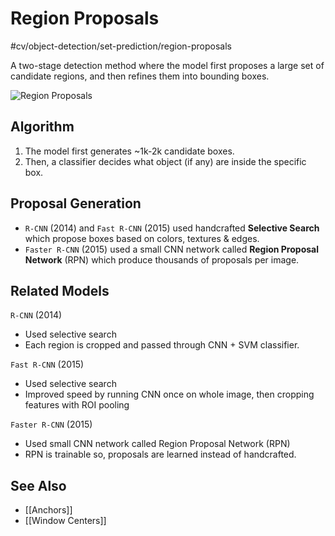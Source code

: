 # Region Proposals
#cv/object-detection/set-prediction/region-proposals 

A two-stage detection method where the model first proposes a large set of candidate regions, and then refines them into bounding boxes.

![Region Proposals](https://b2633864.smushcdn.com/2633864/wp-content/uploads/2020/06/region_proposal_object_detection_output_beagle_before.png?lossy=2&strip=1&webp=1)

## Algorithm
1. The model first generates ~1k-2k candidate boxes.
2. Then, a classifier decides what object (if any) are inside the specific box.

## Proposal Generation
- `R-CNN` (2014) and `Fast R-CNN` (2015) used handcrafted **Selective Search** which propose boxes based on colors, textures & edges.
- `Faster R-CNN` (2015) used a small CNN network called **Region Proposal Network** (RPN) which produce thousands of proposals per image.

## Related Models 

`R-CNN` (2014)
- Used selective search
- Each region is cropped and passed through CNN + SVM classifier.

`Fast R-CNN` (2015)
- Used selective search
- Improved speed by running CNN once on whole image, then cropping features with ROI pooling

`Faster R-CNN` (2015)
- Used small CNN network called Region Proposal Network (RPN)
- RPN is trainable so, proposals are learned instead of handcrafted.

## See Also
- [[Anchors]]
- [[Window Centers]]
